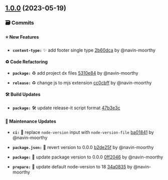 

## [1.0.0](https://github.com/timelessco/strapi-ts-app/compare/v0.0.0...v1.0.0) (2023-05-19)


### 🗃️ Commits


#### ⭐ New Features

- **`content-type:`** ✨ add footer single type [2b60dca](https://github.com/timelessco/strapi-ts-app/commit/2b60dca794eaab7c7615edaf11a73c292f8708d9) by @navin-moorthy



#### ♻️  Code Refactoring

- **`package:`** ♻️ add project dx files [5310e84](https://github.com/timelessco/strapi-ts-app/commit/5310e8499c756598bdcc509e326003d53f1e4466) by @navin-moorthy

- **`release:`** ♻️ change js to mjs extension [cc0cbff](https://github.com/timelessco/strapi-ts-app/commit/cc0cbffbb63cca9075b64f38bcbb28d1b689cec1) by @navin-moorthy



#### 🛠️ Build Updates

- **`package:`** 🛠️ update release-it script format [47b3e3c](https://github.com/timelessco/strapi-ts-app/commit/47b3e3c20ea335f1c57dffeb9bc478f20773eba6)



#### 🔨 Maintenance Updates

- **`ci:`** 🧹 replace `node-version` input with `node-version-file` [ba01841](https://github.com/timelessco/strapi-ts-app/commit/ba01841f6c76437eba5444895873d5caf5bf1f2b) by @navin-moorthy

- **`package.json:`** 🧹 revert version to 0.0.0 [b2de25f](https://github.com/timelessco/strapi-ts-app/commit/b2de25f73e6508c56a388d2665bdf5f44b99dc87) by @navin-moorthy

- **`package:`** 🧹 update package version to 0.0.0 [0ff2046](https://github.com/timelessco/strapi-ts-app/commit/0ff2046ae37472368315df7b8b0f0d082fa47151) by @navin-moorthy

- **`prepare:`** 🧹 update default node-version to 18 [34a0835](https://github.com/timelessco/strapi-ts-app/commit/34a0835b903248d7884a66423e4c6543d5dbdd7b) by @navin-moorthy